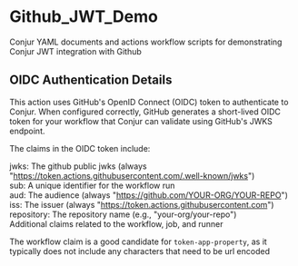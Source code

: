 # Github_JWT_Demo
Conjur YAML documents and actions workflow scripts for demonstrating Conjur JWT integration with Github


## OIDC Authentication Details

This action uses GitHub's OpenID Connect (OIDC) token to authenticate to Conjur. When configured correctly, GitHub generates a short-lived OIDC token for your workflow that Conjur can validate using GitHub's JWKS endpoint.

The claims in the OIDC token include:

jwks: The github public jwks (always "https://token.actions.githubusercontent.com/.well-known/jwks")  
sub: A unique identifier for the workflow run  
aud: The audience (always "https://github.com/YOUR-ORG/YOUR-REPO")  
iss: The issuer (always "https://token.actions.githubusercontent.com")  
repository: The repository name (e.g., "your-org/your-repo")  
Additional claims related to the workflow, job, and runner  

The workflow claim is a good candidate for `token-app-property`, as it typically does not include any characters that need to be url encoded